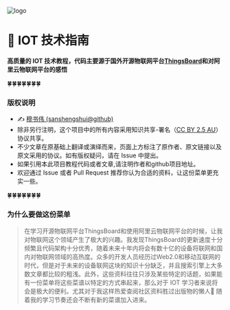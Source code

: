 ![logo](https://james-1258744956.cos.ap-shanghai.myqcloud.com/IOT%20Technical%20Guide/logo.png)

# :maple_leaf: ​IOT 技术指南

 **高质量的 IOT 技术教程，代码主要源于国外开源物联网平台[ThingsBoard](https://thingsboard.io/)和对阿里云物联网平台的感悟**



:four_leaf_clover::four_leaf_clover::four_leaf_clover::four_leaf_clover::four_leaf_clover::four_leaf_clover::four_leaf_clover:


### 版权说明

- ✍️ [穆书伟 (sanshengshui@github)](https://github.com/sanshengshui)
- 除非另行注明，这个项目中的所有内容采用知识共享-署名（[CC BY 2.5 AU](http://creativecommons.org/licenses/by/2.5/au/deed.zh)）协议共享。
- 不少文章在原基础上翻译或演绎而来，页面上方标注了原作者、原文链接以及原文采用的协议。如有版权疑问，请在 Issue 中提出。
- 如果引用本此项目教程代码或者文章,请注明作者和github项目地址。
- 欢迎通过 Issue 或者 Pull Request 推荐你认为合适的资料，让这份菜单更充实一些。

:four_leaf_clover::four_leaf_clover::four_leaf_clover::four_leaf_clover::four_leaf_clover::four_leaf_clover::four_leaf_clover:

### 为什么要做这份菜单

> 在学习开源物联网平台ThingsBoard和使用阿里云物联网平台的时候，让我对物联网这个领域产生了极大的兴趣。我发现ThingsBoard的更新速度十分频繁且代码架构十分优秀，随着未来十年内将会有数十亿的设备将联网和国内对物联网领域的高热度。众多的开发人员经历过Web2.0和移动互联网的时代，但是对于未来的设备联网这块的知识十分缺乏，并且搜索引擎上大多数文章都比较的粗浅。此外，这些资料往往只涉及某些特定的话题，如果能有一份菜单将这些菜谱以特定的方式串起来，那么对于 IOT 学习者来说将会是极大的便利。尤其对于我这样热爱查阅社区资料胜过出版物的懒人:new_moon_with_face: 随着我的学习节奏还会不断有新的菜谱加入进来。
>